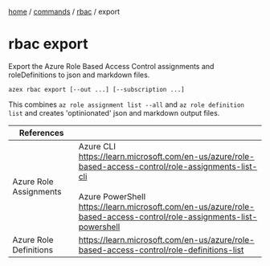 [home](/readme.md) / [commands](/docs/commands/readme.md) / [rbac](/docs/commands/rbac/readme.md) / export

# rbac export

Export the Azure Role Based Access Control assignments and roleDefinitions to json and markdown files.

```
azex rbac export [--out ...] [--subscription ...]
```

This combines `az role assignment list --all` and `az role definition list` and creates 'optinionated' json and markdown output files.

|References||
|-|-|
|Azure Role Assignments|Azure CLI<br/>https://learn.microsoft.com/en-us/azure/role-based-access-control/role-assignments-list-cli<br/><br/>Azure PowerShell<br/>https://learn.microsoft.com/en-us/azure/role-based-access-control/role-assignments-list-powershell|
|Azure Role Definitions|https://learn.microsoft.com/en-us/azure/role-based-access-control/role-definitions-list|
